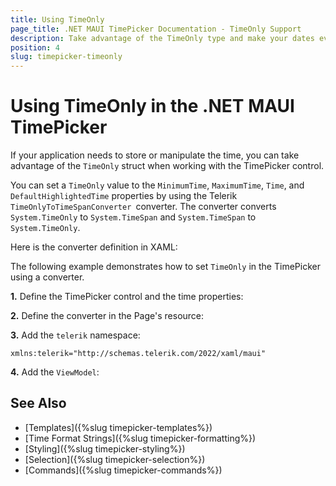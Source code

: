 ```yaml
---
title: Using TimeOnly
page_title: .NET MAUI TimePicker Documentation - TimeOnly Support
description: Take advantage of the TimeOnly type and make your dates even better when working with the Telerik UI for .NET MAUI TimePicker.
position: 4
slug: timepicker-timeonly
---
```


# Using TimeOnly in the .NET MAUI TimePicker

If your application needs to store or manipulate the time, you can take advantage of the `TimeOnly` struct when working with the TimePicker control.

You can set a `TimeOnly` value to the `MinimumTime`, `MaximumTime`, `Time`, and `DefaultHighlightedTime` properties by using the Telerik `TimeOnlyToTimeSpanConverter `converter. The converter converts `System.TimeOnly` to `System.TimeSpan` and `System.TimeSpan` to `System.TimeOnly`.


Here is the converter definition in XAML:

<snippet id='timepicker-timeonly-to-timespanconverter' />

The following example demonstrates how to set `TimeOnly` in the TimePicker using a converter.

**1.** Define the TimePicker control and the time properties:

<snippet id='timepicker-timeonly-support' />

**2.** Define the converter in the Page's resource:

<snippet id='timepicker-timeonly-to-timespanconverter' />

**3.** Add the `telerik` namespace:

 ```XAML
xmlns:telerik="http://schemas.telerik.com/2022/xaml/maui"
 ```

 **4.** Add the `ViewModel`:

 <snippet id='timepicker-timeonly-viewmodell' />

## See Also

- [Templates]({%slug timepicker-templates%})
- [Time Format Strings]({%slug timepicker-formatting%})
- [Styling]({%slug timepicker-styling%})
- [Selection]({%slug timepicker-selection%})
- [Commands]({%slug timepicker-commands%})
